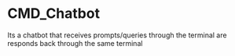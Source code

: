 # CMD_Chatbot
Its a chatbot that receives prompts/queries through the terminal are responds back through the same terminal
